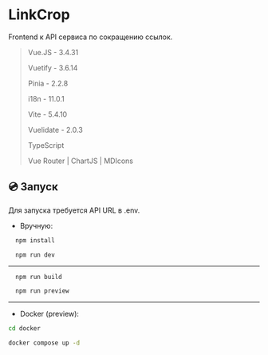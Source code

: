 # LinkCrop
Frontend к API сервиса по сокращению ссылок.
>Vue.JS - 3.4.31
>
>Vuetify - 3.6.14
>
>Pinia - 2.2.8
>
>i18n - 11.0.1
>
>Vite - 5.4.10
>
>Vuelidate - 2.0.3
> 
>TypeScript
>
>Vue Router | ChartJS | MDIcons

## 💿 Запуск
Для запуска требуется API URL в .env.

* Вручную:
```bash
  npm install
```
```bash
  npm run dev
```
---
```bash
  npm run build
```
```bash
  npm run preview
```
---
* Docker (preview):
```bash
cd docker
```
```bash
docker compose up -d
```

